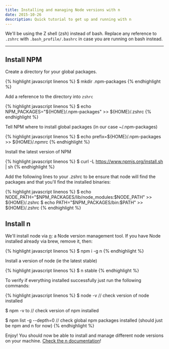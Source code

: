 ```yaml
---
title: Installing and managing Node versions with n
date: 2015-10-26
description: Quick tutorial to get up and running with n
---
```


We'll be using the Z shell (zsh) instead of bash. Replace any reference to `.zshrc` with `.bash_profile/.bashrc` in case you are running on bash instead. 

* * *


## Install NPM

Create a directory for your global packages.

{% highlight javascript linenos %}
$ mkdir .npm-packages
{% endhighlight %}

Add a reference to the directory into `zshrc`


{% highlight javascript linenos %}
$ echo NPM_PACKAGES="${HOME}/.npm-packages" >> ${HOME}/.zshrc
{% endhighlight %}

Tell NPM where to install global packages (in our case ~/.npm-packages)

{% highlight javascript linenos %}
$ echo prefix=${HOME}/.npm-packages >> ${HOME}/.npmrc
{% endhighlight %}

Install the latest version of NPM

{% highlight javascript linenos %}
$ curl -L https://www.npmjs.org/install.sh | sh
{% endhighlight %}

Add the following lines to your .zshrc to be ensure that node will find the packages and that you'll find the installed binaries:

{% highlight javascript linenos %}
$ echo NODE_PATH=\"\$NPM_PACKAGES/lib/node_modules\:\$NODE_PATH\" >> ${HOME}/.zshrc
$ echo PATH=\"\$NPM_PACKAGES/bin\:\$PATH\" >> ${HOME}/.zshrc
{% endhighlight %}

## Install n

We'll install node via [n](https://github.com/tj/n): a Node version management tool. If you have Node installed already via brew, remove it, then:

{% highlight javascript linenos %}
$ npm i -g n
{% endhighlight %}

Install a version of node (ie the latest stable)

{% highlight javascript linenos %}
$ n stable
{% endhighlight %}


To verify if everything installed successfully just run the following commands:

{% highlight javascript linenos %}
$ node -v 
// check version of node installed

$ npm -v to 
// check version of npm installed

$ npm list -g --depth=0
// check global npm packages installed (should just be npm and n for now)
{% endhighlight %}

Enjoy! You should now be able to install and manage different node versions on your machine. [Check the n documentation](https://github.com/tj/n)!


